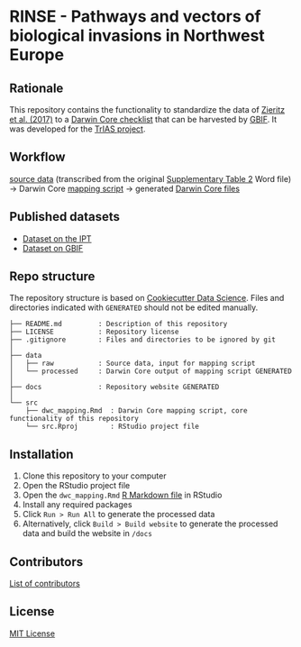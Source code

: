 # RINSE - Pathways and vectors of biological invasions in Northwest Europe

## Rationale

This repository contains the functionality to standardize the data of [Zieritz et al. (2017)](https://doi.org/10.1007/s10530-016-1278-z) to a [Darwin Core checklist](https://www.gbif.org/dataset-classes) that can be harvested by [GBIF](http://www.gbif.org). It was developed for the [TrIAS project](http://trias-project.be).

## Workflow

[source data](https://github.com/trias-project/rinse-pathways-checklist/blob/master/data/raw/transcribed_10530_2016_1278_MOESM2_ESM.xlsx) (transcribed from the original [Supplementary Table 2](https://static-content.springer.com/esm/art%3A10.1007%2Fs10530-016-1278-z/MediaObjects/10530_2016_1278_MOESM2_ESM.docx) Word file) → Darwin Core [mapping script](http://trias-project.github.io/rinse-pathways-checklist/dwc_mapping.html) → generated [Darwin Core files](https://github.com/trias-project/rinse-pathways-checklist/blob/master/data/processed)

## Published datasets

* [Dataset on the IPT](https://ipt.inbo.be/resource?r=rinse-pathways-checklist)
* [Dataset on GBIF](https://www.gbif.org/dataset/1738f272-6b5d-4f43-9a92-453a8c5ea50a)

## Repo structure

The repository structure is based on [Cookiecutter Data Science](http://drivendata.github.io/cookiecutter-data-science/). Files and directories indicated with `GENERATED` should not be edited manually.

```
├── README.md         : Description of this repository
├── LICENSE           : Repository license
├── .gitignore        : Files and directories to be ignored by git
│
├── data
│   ├── raw           : Source data, input for mapping script
│   └── processed     : Darwin Core output of mapping script GENERATED
│
├── docs              : Repository website GENERATED
│
└── src
    ├── dwc_mapping.Rmd  : Darwin Core mapping script, core functionality of this repository
    └── src.Rproj        : RStudio project file
```

## Installation

1. Clone this repository to your computer
2. Open the RStudio project file
3. Open the `dwc_mapping.Rmd` [R Markdown file](https://rmarkdown.rstudio.com/) in RStudio
4. Install any required packages
5. Click `Run > Run All` to generate the processed data
6. Alternatively, click `Build > Build website` to generate the processed data and build the website in `/docs`

## Contributors

[List of contributors](https://github.com/trias-project/rinse-pathways-checklist/contributors)

## License

[MIT License](https://github.com/trias-project/rinse-pathways-checklist/blob/master/LICENSE)
